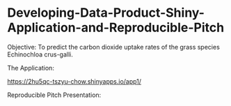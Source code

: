 # Developing-Data-Product-Shiny-Application-and-Reproducible-Pitch

Objective: To predict the carbon dioxide uptake rates of the grass species Echinochloa crus-galli.

The Application:

https://2hu5qc-tszyu-chow.shinyapps.io/app1/

Reproducible Pitch Presentation:
